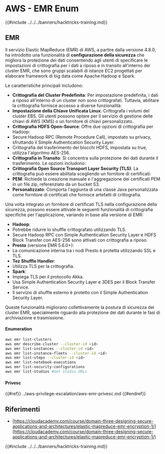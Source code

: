 # AWS - EMR Enum

{{#include ../../../banners/hacktricks-training.md}}

## EMR

Il servizio Elastic MapReduce (EMR) di AWS, a partire dalla versione 4.8.0, ha introdotto una funzionalità di **configurazione della sicurezza** che migliora la protezione dei dati consentendo agli utenti di specificare le impostazioni di crittografia per i dati a riposo e in transito all'interno dei cluster EMR, che sono gruppi scalabili di istanze EC2 progettati per elaborare framework di big data come Apache Hadoop e Spark.

Le caratteristiche principali includono:

- **Crittografia del Cluster Predefinita**: Per impostazione predefinita, i dati a riposo all'interno di un cluster non sono crittografati. Tuttavia, abilitare la crittografia fornisce accesso a diverse funzionalità:
- **Impostazione della Chiave Unificata Linux**: Crittografa i volumi del cluster EBS. Gli utenti possono optare per il servizio di gestione delle chiavi di AWS (KMS) o un fornitore di chiavi personalizzato.
- **Crittografia HDFS Open-Source**: Offre due opzioni di crittografia per Hadoop:
- Secure Hadoop RPC (Remote Procedure Call), impostato su privacy, sfruttando il Simple Authentication Security Layer.
- Crittografia del trasferimento dei blocchi HDFS, impostata su true, utilizza l'algoritmo AES-256.
- **Crittografia in Transito**: Si concentra sulla protezione dei dati durante il trasferimento. Le opzioni includono:
- **Crittografia Open Source Transport Layer Security (TLS)**: La crittografia può essere abilitata scegliendo un fornitore di certificati:
- **PEM**: Richiede la creazione manuale e l'aggregazione dei certificati PEM in un file zip, referenziato da un bucket S3.
- **Personalizzato**: Comporta l'aggiunta di una classe Java personalizzata come fornitore di certificati che fornisce artefatti di crittografia.

Una volta integrato un fornitore di certificati TLS nella configurazione della sicurezza, possono essere attivate le seguenti funzionalità di crittografia specifiche per l'applicazione, variando in base alla versione di EMR:

- **Hadoop**:
- Potrebbe ridurre lo shuffle crittografato utilizzando TLS.
- Secure Hadoop RPC con Simple Authentication Security Layer e HDFS Block Transfer con AES-256 sono attivati con crittografia a riposo.
- **Presto** (versione EMR 5.6.0+):
- La comunicazione interna tra i nodi Presto è protetta utilizzando SSL e TLS.
- **Tez Shuffle Handler**:
- Utilizza TLS per la crittografia.
- **Spark**:
- Impiega TLS per il protocollo Akka.
- Usa Simple Authentication Security Layer e 3DES per il Block Transfer Service.
- Il servizio di shuffle esterno è protetto con il Simple Authentication Security Layer.

Queste funzionalità migliorano collettivamente la postura di sicurezza dei cluster EMR, specialmente riguardo alla protezione dei dati durante le fasi di archiviazione e trasmissione.

#### Enumeration
```bash
aws emr list-clusters
aws emr describe-cluster --cluster-id <id>
aws emr list-instances --cluster-id <id>
aws emr list-instance-fleets --cluster-id <id>
aws emr list-steps --cluster-id <id>
aws emr list-notebook-executions
aws emr list-security-configurations
aws emr list-studios #Get studio URLs
```
#### Privesc

{{#ref}}
../aws-privilege-escalation/aws-emr-privesc.md
{{#endref}}

## Riferimenti

- [https://cloudacademy.com/course/domain-three-designing-secure-applications-and-architectures/elastic-mapreduce-emr-encryption-1/](https://cloudacademy.com/course/domain-three-designing-secure-applications-and-architectures/elastic-mapreduce-emr-encryption-1/)

{{#include ../../../banners/hacktricks-training.md}}
